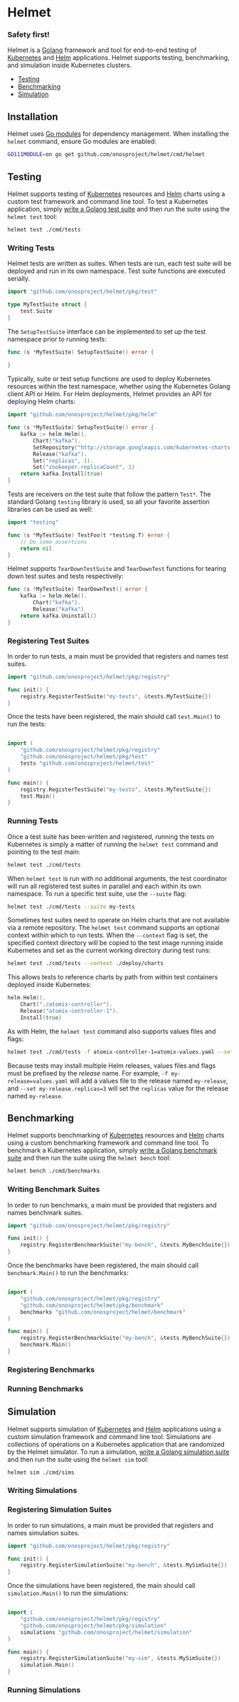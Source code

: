 # Helmet

### Safety first!

Helmet is a [Golang] framework and tool for end-to-end testing of [Kubernetes] and [Helm] applications.
Helmet supports testing, benchmarking, and simulation inside Kubernetes clusters.

* [Testing](#testing)
* [Benchmarking](#benchmarking)
* [Simulation](#simulation)

## Installation

Helmet uses [Go modules](https://github.com/golang/go/wiki/Modules) for dependency management. When installing the
`helmet` command, ensure Go modules are enabled:

```bash
GO111MODULE=on go get github.com/onosproject/helmet/cmd/helmet
```

## Testing

Helmet supports testing of [Kubernetes] resources and [Helm] charts using a custom test framework and
command line tool. To test a Kubernetes application, simply [write a Golang test suite](#writing-tests)
and then run the suite using the `helmet test` tool:

```bash
helmet test ./cmd/tests
```

### Writing Tests

Helmet tests are written as suites. When tests are run, each test suite will be deployed and run in its own namespace.
Test suite functions are executed serially.

```go
import "github.com/onosproject/helmet/pkg/test"

type MyTestSuite struct {
	test.Suite
}
```

The `SetupTestSuite` interface can be implemented to set up the test namespace prior to running tests:

```go
func (s *MyTestSuite) SetupTestSuite() error {
	
}
```

Typically, suite or test setup functions are used to deploy Kubernetes resources within the test namespace, whether
using the Kubernetes Golang client API or Helm. For Helm deployments, Helmet provides an API for deploying Helm charts:

```go
import "github.com/onosproject/helmet/pkg/helm"

func (s *MyTestSuite) SetupTestSuite() error {
	kafka := helm.Helm().
		Chart("kafka").
		SetRepository("http://storage.googleapis.com/kubernetes-charts-incubator").
		Release("kafka").
		Set("replicas", 1).
		Set("zookeeper.replicaCount", 1)
	return kafka.Install(true)
}
```

Tests are receivers on the test suite that follow the pattern `Test*`. The standard Golang `testing` library is
used, so all your favorite assertion libraries can be used as well:

```go
import "testing"

func (s *MyTestSuite) TestFoo(t *testing.T) error {
	// Do some assertions
	return nil
}
```

Helmet supports `TearDownTestSuite` and `TearDownTest` functions for tearing down test suites and tests respectively:

```go
func (s *MyTestSuite) TearDownTest() error {
	kafka := helm.Helm().
		Chart("kafka").
		Release("kafka")
	return kafka.Uninstall()
}
```

### Registering Test Suites

In order to run tests, a main must be provided that registers and names test suites.

```go
import "github.com/onosproject/helmet/pkg/registry"

func init() {
    registry.RegisterTestSuite("my-tests", &tests.MyTestSuite{})
}
```

Once the tests have been registered, the main should call `test.Main()` to run the tests:

```go

import (
	"github.com/onosproject/helmet/pkg/registry"
	"github.com/onosproject/helmet/pkg/test"
	tests "github.com/onosproject/helmet/test"
)

func main() {
    registry.RegisterTestSuite("my-tests", &tests.MyTestSuite{})
    test.Main()
}
```

### Running Tests

Once a test suite has been written and registered, running the tests on Kubernetes is simply a matter of running
the `helmet test` command and pointing to the test main:

```bash
helmet test ./cmd/tests
```

When `helmet test` is run with no additional arguments, the test coordinator will run all registered test suites 
in parallel and each within its own namespace. To run a specific test suite, use the `--suite` flag:

```bash
helmet test ./cmd/tests --suite my-tests
```

Sometimes test suites need to operate on Helm charts that are not available via a remote repository. The `helmet test`
command supports an optional context within which to run tests. When the `--context` flag is set, the specified
context directory will be copied to the test image running inside Kubernetes and set as the current working directory
during test runs:

```bash
helmet test ./cmd/tests --context ./deploy/charts
```

This allows tests to reference charts by path from within test containers deployed inside Kubernetes:

```go
helm.Helm().
	Chart("./atomix-controller").
	Release("atomix-controller-1").
	Install(true)
```

As with Helm, the `helmet test` command also supports values files and flags:

```bash
helmet test ./cmd/tests -f atomix-controller-1=atomix-values.yaml --set atomix-controller-1.replicas=2
```

Because tests may install multiple Helm releases, values files and flags must be prefixed by the *release* name. 
For example, `-f my-release=values.yaml` will add a values file to the release named `my-release`, and
`--set my-release.replicas=3` will set the `replicas` value for the release named `my-release`.

## Benchmarking

Helmet supports benchmarking of [Kubernetes] resources and [Helm] charts using a custom benchmarking framework and
command line tool. To benchmark a Kubernetes application, simply [write a Golang benchmark suite](#writing-benchmarks)
and then run the suite using the `helmet bench` tool:

```bash
helmet bench ./cmd/benchmarks
```

### Writing Benchmark Suites

In order to run benchmarks, a main must be provided that registers and names benchmark suites.

```go
import "github.com/onosproject/helmet/pkg/registry"

func init() {
    registry.RegisterBenchmarkSuite("my-bench", &tests.MyBenchSuite{})
}
```

Once the benchmarks have been registered, the main should call `benchmark.Main()` to run the benchmarks:

```go

import (
	"github.com/onosproject/helmet/pkg/registry"
	"github.com/onosproject/helmet/pkg/benchmark"
	benchmarks "github.com/onosproject/helmet/benchmark"
)

func main() {
    registry.RegisterBenchmarkSuite("my-bench", &tests.MyBenchSuite{})
    benchmark.Main()
}
```

### Registering Benchmarks

### Running Benchmarks

## Simulation

Helmet supports simulation of [Kubernetes] and [Helm] applications using a custom simulation framework and command
line tool. Simulations are collections of operations on a Kubernetes application that are randomized by the Helmet
simulator. To run a simulation, [write a Golang simulation suite](#writing-simulations) and then run the suite using
the `helmet sim` tool:

```bash
helmet sim ./cmd/sims
```

### Writing Simulations

### Registering Simulation Suites

In order to run simulations, a main must be provided that registers and names simulation suites.

```go
import "github.com/onosproject/helmet/pkg/registry"

func init() {
    registry.RegisterSimulationSuite("my-bench", &tests.MySimSuite{})
}
```

Once the simulations have been registered, the main should call `simulation.Main()` to run the simulations:

```go

import (
	"github.com/onosproject/helmet/pkg/registry"
	"github.com/onosproject/helmet/pkg/simulation"
	simulations "github.com/onosproject/helmet/simulation"
)

func main() {
    registry.RegisterSimulationSuite("my-sim", &tests.MySimSuite{})
    simulation.Main()
}
```

### Running Simulations

[Golang]: https://golang.org/
[Helm]: https://helm.sh
[Kubernetes]: https://kubernetes.io
[ONOS]: https://onosproject.org
[Atomix]: https://atomix.io
